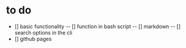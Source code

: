 # to do

- [] basic functionality
-- [] function in bash script
-- [] markdown
-- [] search options in the cli
- [] github pages
